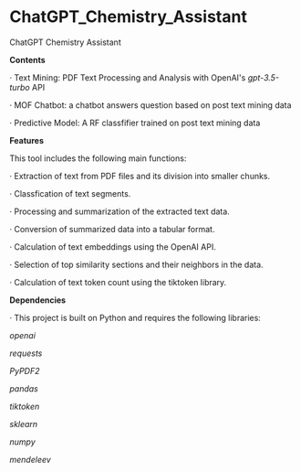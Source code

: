 # ChatGPT_Chemistry_Assistant
ChatGPT Chemistry Assistant

**Contents** 

· Text Mining: PDF Text Processing and Analysis with OpenAI's _gpt-3.5-turbo_ API

· MOF Chatbot: a chatbot answers question based on post text mining data

· Predictive Model: A RF classfifier trained on post text mining data



**Features**

This tool includes the following main functions:

· Extraction of text from PDF files and its division into smaller chunks.

· Classfication of text segments.

· Processing and summarization of the extracted text data.

· Conversion of summarized data into a tabular format.

· Calculation of text embeddings using the OpenAI API.

· Selection of top similarity sections and their neighbors in the data.

· Calculation of text token count using the tiktoken library.

**Dependencies**

· This project is built on Python and requires the following libraries:


_openai_

_requests_

_PyPDF2_

_pandas_

_tiktoken_


_sklearn_

_numpy_

_mendeleev_



